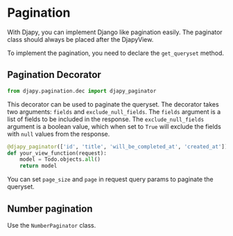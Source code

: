# Pagination

With Djapy, you can implement Django like pagination easily. The paginator class should
always be placed after the DjapyView. 

To implement the pagination, you need to declare the `get_queryset` method.

## Pagination Decorator

```python
from djapy.pagination.dec import djapy_paginator
```

This decorator can be used to paginate the queryset. The decorator takes two arguments:
`fields` and `exclude_null_fields`. The `fields` argument is a list of fields to be
included in the response. The `exclude_null_fields` argument is a boolean value, which
when set to `True` will exclude the fields with `null` values from the response.

```python
@djapy_paginator(['id', 'title', 'will_be_completed_at', 'created_at'])
def your_view_function(request):
    model = Todo.objects.all()
    return model
```

You can set `page_size` and `page` in request query params to paginate the queryset.

## Number pagination
Use the `NumberPaginator` class.
